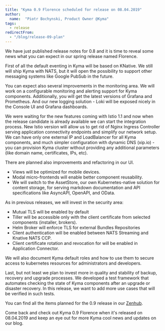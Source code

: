 ```yaml
---
title: "Kyma 0.9 Florence scheduled for release on 08.04.2019"
author:
  name:  "Piotr Bochynski, Product Owner @Kyma"
tags:
  - release
redirectFrom:
  - "/blog/release-09-plan"
---
```

We have just published release notes for 0.8 and it is time to reveal some news what you can expect in our spring release named Florence. 

 <!-- overview -->

First of all the default eventing in Kyma will be based on KNative. We still will ship Kyma with NATS, but it will open the possibility to support other messaging systems like Google PubSub in the future.

You can expect also several improvements in the monitoring area. We will work on a configurable monitoring and alerting support for Kyma components. Additionally, you will get the latest versions of Grafana and  Prometheus. And our new logging solution - Loki will be exposed nicely in the Console UI and Grafana dashboards.

We were waiting for the new features coming with Istio 1.1 and now when the release candidate is already available we can start the integration process. New Istio version will allow us to get rid of Nginx Ingress Controller serving application connectivity endpoints and simplify our network setup. We can have only one external IP and LoadBalancer for all Kyma components, and much simpler configuration with dynamic DNS (xip.io) - you can provision Kyma cluster without providing any additional parameters (like domain name, certificates, IPs, etc).

There are planned also improvements and refactoring in our UI. 
- Views will be optimized for mobile devices. 
- Modal micro-frontends will enable better component reusability. 
- We will switch to the AssetStore, our own Kubernetes-native solution for content storage, for serving markdown documentation and API specifications like AsyncAPI, OpenAPI, and OData. 

As in previous releases, we will invest in the security area:
- Mutual TLS will be enabled by default 
- Tiller will be accessible only with the client certificate from selected components (installer, brokers).
- Helm Broker will enforce TLS for external Bundles Repositories
- Client authentication will be enabled between NATS Streaming and Knative NATS CCP. 
- Client certificate rotation and revocation for will be enabled in Application Connector.

We will also document Kyma default roles and how to use them to secure access to kubernetes resources for administrators and developers.

Last, but not least we plan to invest more in quality and stability of backup, recovery and upgrade processes. We developed a test framework that automates checking the state of Kyma components after an upgrade or disaster recovery. In this release, we want to add more use cases that will be verified in such tests.

You can find all the items planned for the 0.9 release in our [Zenhub](https://app.zenhub.com/workspaces/kyma---all-repositories-5b6d5985084045741e744dea/reports/release?release=5c5aae9ddcf5235c1876a4f2).

Come back and check out Kyma 0.9 Florence when it's released on 08.04.2019 and keep an eye out for more Kyma cool news and updates on our blog.
